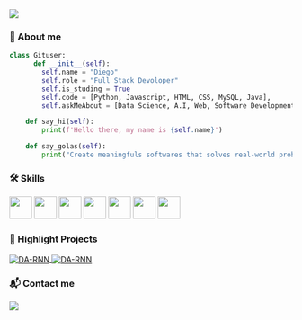 <img src="https://i.pinimg.com/originals/c5/9a/d2/c59ad2bd4ad2fbacd04017debc679ddb.gif">

### 🔭 About me

```python
class Gituser:
      def __init__(self):
        self.name = "Diego"
        self.role = "Full Stack Devoloper"
        self.is_studing = True
        self.code = [Python, Javascript, HTML, CSS, MySQL, Java],
        self.askMeAbout = [Data Science, A.I, Web, Software Development]

    def say_hi(self):
        print(f'Hello there, my name is {self.name}')

    def say_golas(self):
        print("Create meaningfuls softwares that solves real-world problems and dynamize people's daily routine")
```

### 🛠️ Skills

<div>
  <p>
  <img loading="lazy" src="https://cdn.worldvectorlogo.com/logos/python-5.svg" width="40" height="40"/>  <img loading="lazy" src="https://cdn.worldvectorlogo.com/logos/html-1.svg" width="40" height="40"/> <img loading="lazy" src="https://cdn.worldvectorlogo.com/logos/css-3.svg" width="40" height="40"/>  <img loading="lazy" src="https://cdn.worldvectorlogo.com/logos/logo-javascript.svg" width="40" height="40"/> <img loading="lazy" src="https://camo.githubusercontent.com/9d733eff13ce60463ffcba4786ea5c1374f55e73f5ab3bdcd0073c8f38010c8d/68747470733a2f2f63646e2e776f726c64766563746f726c6f676f2e636f6d2f6c6f676f732f6a6176612d31342e737667" width="40" height="40"/> <img loading="lazy" src="https://cdn.worldvectorlogo.com/logos/unity-69.svg" width="40" height="40"/> <img loading="lazy" src="https://cdn.jsdelivr.net/gh/devicons/devicon/icons/linux/linux-original.svg" width="40" height="40"/> 
  </p>

### 📌 Highlight Projects

<a href="https://github.com/Di3go07/Dashbord_Formula1">
  <img align="center" src="https://github-readme-stats.vercel.app/api/pin/?username=Di3go07&repo=Dashbord_Formula1&show_icons=true&line_height=27&title_color=6aa6f8&text_color=8a919a&icon_color=6aa6f8&bg_color=22272e" alt="DA-RNN" />
</a>

<a href="https://github.com/Di3go07/Ze_Code_backend">
  <img align="center" src="https://github-readme-stats.vercel.app/api/pin/?username=Di3go07&repo=Ze_Code_backend&show_icons=true&line_height=27&title_color=6aa6f8&text_color=8a919a&icon_color=6aa6f8&bg_color=22272e" alt="DA-RNN" />
</a>

### 📬 Contact me

<a href = "mailto:diego.dpab@gmail.com"><img loading="lazy" src="https://img.shields.io/badge/Gmail-D14836?style=for-the-badge&logo=gmail&logoColor=white" target="_blank"></a>
